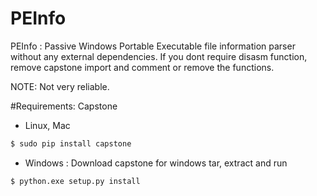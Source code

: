 # PEInfo

PEInfo : Passive Windows Portable Executable file information parser without any external dependencies. If you dont require
disasm function, remove capstone import and comment or remove the functions. 

NOTE: Not very reliable.

#Requirements: Capstone

- Linux, Mac 
```sh
$ sudo pip install capstone
```
- Windows : Download capstone for windows tar, extract and run 
```sh
$ python.exe setup.py install
```
